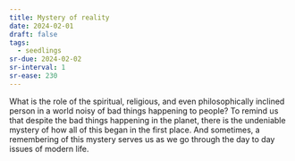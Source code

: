 ```yaml
---
title: Mystery of reality
date: 2024-02-01
draft: false
tags:
  - seedlings
sr-due: 2024-02-02
sr-interval: 1
sr-ease: 230
---
```

What is the role of the spiritual, religious, and even philosophically inclined person in a world noisy of bad things happening to people? To remind us that despite the bad things happening in the planet, there is the undeniable mystery of how all of this began in the first place. And sometimes, a remembering of this mystery serves us as we go through the day to day issues of modern life.